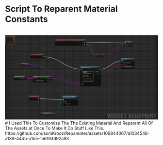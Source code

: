 <h1>Script To Reparent Material Constants</h1></br>
<img src = "/Data/Screenshot_1.png"></img>
<p1># I Used This To Customize The The Existing Material And Reparent All Of The Assets at Once
 To Make It Do Stuff Like This.</p1>
https://github.com/somKrooz/Reparenter/assets/109844067/a1034546-a139-44db-a1b5-1a6f93d92a93
